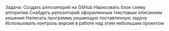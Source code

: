 Задача:
Создать репозиторий на GitHub
Нарисовать блок схему алгоритма
Снабдить репозиторий оформленным текстовым описанием решения 
Написать программу решающую поставленную задачу 
Использовать контроль версий в работе над этим небольшим проектом